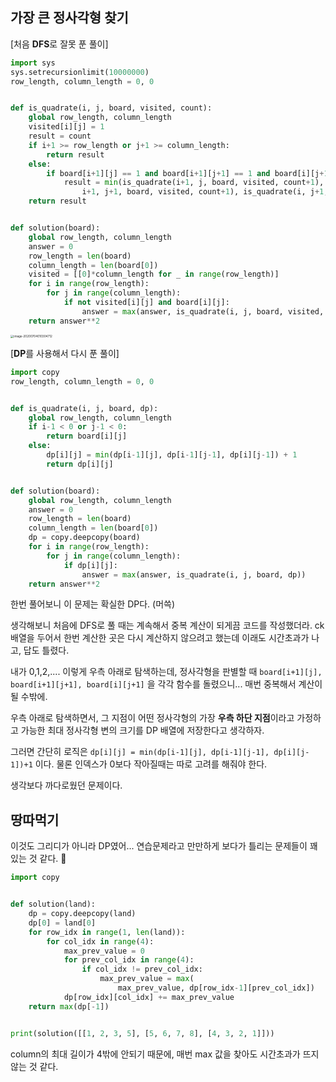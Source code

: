 ## 가장 큰 정사각형 찾기

[처음 **DFS**로 잘못 푼 풀이]

```python
import sys
sys.setrecursionlimit(10000000)
row_length, column_length = 0, 0


def is_quadrate(i, j, board, visited, count):
    global row_length, column_length
    visited[i][j] = 1
    result = count
    if i+1 >= row_length or j+1 >= column_length:
        return result
    else:
        if board[i+1][j] == 1 and board[i+1][j+1] == 1 and board[i][j+1] == 1:
            result = min(is_quadrate(i+1, j, board, visited, count+1), is_quadrate(
                i+1, j+1, board, visited, count+1), is_quadrate(i, j+1, board, visited, count+1))
    return result


def solution(board):
    global row_length, column_length
    answer = 0
    row_length = len(board)
    column_length = len(board[0])
    visited = [[0]*column_length for _ in range(row_length)]
    for i in range(row_length):
        for j in range(column_length):
            if not visited[i][j] and board[i][j]:
                answer = max(answer, is_quadrate(i, j, board, visited, 1))
    return answer**2
```

<img src="연습문제.assets/image-20200704010304712.png" alt="image-20200704010304712" style="zoom:33%;" />

[**DP**를 사용해서 다시 푼 풀이]

```python
import copy
row_length, column_length = 0, 0


def is_quadrate(i, j, board, dp):
    global row_length, column_length
    if i-1 < 0 or j-1 < 0:
        return board[i][j]
    else:
        dp[i][j] = min(dp[i-1][j], dp[i-1][j-1], dp[i][j-1]) + 1
        return dp[i][j]


def solution(board):
    global row_length, column_length
    answer = 0
    row_length = len(board)
    column_length = len(board[0])
    dp = copy.deepcopy(board)
    for i in range(row_length):
        for j in range(column_length):
            if dp[i][j]:
                answer = max(answer, is_quadrate(i, j, board, dp))
    return answer**2
```

한번 풀어보니 이 문제는 확실한 DP다. (머쓱)

생각해보니 처음에 DFS로 풀 때는 계속해서 중복 계산이 되게끔 코드를 작성했더라. ck 배열을 두어서 한번 계산한 곳은 다시 계산하지 않으려고 했는데 이래도 시간초과가 나고, 답도 틀렸다.

내가 0,1,2,.... 이렇게 우측 아래로 탐색하는데, 정사각형을 판별할 때 `board[i+1][j], board[i+1][j+1], board[i][j+1]` 을 각각 함수를 돌렸으니... 매번 중복해서 계산이 될 수밖에.

우측 아래로 탐색하면서, 그 지점이 어떤 정사각형의 가장 **우측 하단 지점**이라고 가정하고 가능한 최대 정사각형 변의 크기를 DP 배열에 저장한다고 생각하자.

그러면 간단히 로직은 `dp[i][j] = min(dp[i-1][j], dp[i-1][j-1], dp[i][j-1])+1`  이다. 물론 인덱스가 0보다 작아질때는 따로 고려를 해줘야 한다.

생각보다 까다로웠던 문제이다.

## 땅따먹기

이것도 그리디가 아니라 DP였어... 연습문제라고 만만하게 보다가 틀리는 문제들이 꽤 있는 것 같다. 🤯

```python
import copy


def solution(land):
    dp = copy.deepcopy(land)
    dp[0] = land[0]
    for row_idx in range(1, len(land)):
        for col_idx in range(4):
            max_prev_value = 0
            for prev_col_idx in range(4):
                if col_idx != prev_col_idx:
                    max_prev_value = max(
                        max_prev_value, dp[row_idx-1][prev_col_idx])
            dp[row_idx][col_idx] += max_prev_value
    return max(dp[-1])


print(solution([[1, 2, 3, 5], [5, 6, 7, 8], [4, 3, 2, 1]]))
```

column의 최대 길이가 4밖에 안되기 때문에, 매번 max 값을 찾아도 시간초과가 뜨지 않는 것 같다.